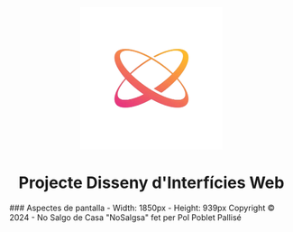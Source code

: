 <p align="center" width="100%">
    <img width="50%" src="./img/logo.png">
</p>

<h1 align='center'>Projecte Disseny d'Interfícies Web</h1>
### Aspectes de pantalla
- Width: 1850px
- Height: 939px
Copyright &copy; 2024 - No Salgo de Casa "NoSalgsa" fet per Pol Poblet Pallisé
